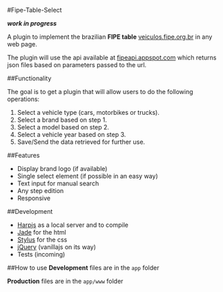 #Fipe-Table-Select

**_work in progress_**

A plugin to implement the brazilian **FIPE table** [veiculos.fipe.org.br](http://veiculos.fipe.org.br/)  in any web page.

The plugin will use the api available at [fipeapi.appspot.com](http://fipeapi.appspot.com/) which returns json files based on parameters passed to the url.

##Functionality

The goal is to get a plugin that will allow users to do the following operations:

1. Select a vehicle type (cars, motorbikes or trucks).
2. Select a brand based on step 1.
3. Select a model based on step 2.
4. Select a vehicle year based on step 3.
5. Save/Send the data retrieved for further use.

##Features
+ Display brand logo (if available)
+ Single select element (if possible in an easy way)
+ Text input for manual search
+ Any step edition
+ Responsive

##Development
+ [Harpjs](http://harpjs.com/) as a local server and to compile
+ [Jade](http://jade-lang.com/) for the html
+ [Stylus](http://stylus-lang.com/) for the css
+ [jQuery](https://jquery.com/) (vanillajs on its way)
+ Tests (incoming)

##How to use
**Development** files are in the `app` folder

**Production** files are in the `app/www` folder
